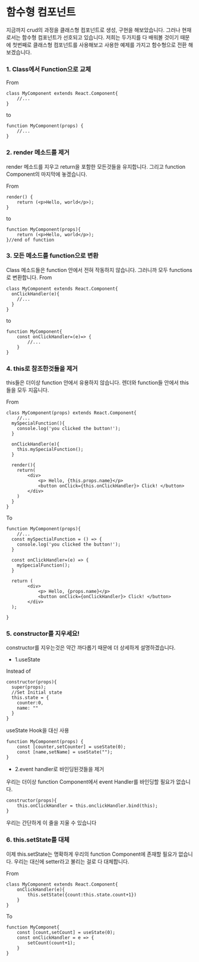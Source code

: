 # 함수형 컴포넌트

지금까지 crud의 과정을 클래스형 컴포넌트로 생성, 구현을 해보았습니다.
그러나 현재로서는 함수형 컴포넌트가 선호되고 있습니다. 저희는 두가지를 다 배워볼 것이기 때문에 첫번째로 클래스형 컴포넌트를 사용해보고 사용한 예제를 가지고 함수형으로 전환 해보겠습니다.

### 1. Class에서 Function으로 교체

From
```
class MyComponent extends React.Component{
	//...
}
```
to
```
function MyComponent(props) {
	//...
}
```

### 2. render 메소드를 제거
render 메소드를 지우고 return을 포함한 모든것들을 유지합니다.
그리고 function Component의 마지막에 놓겠습니다.

From
```
render() {
	return (<p>Hello, world</p>);
}
```
to
```
function MyComponent(props){
	return (<p>Hello, world</p>);
}//end of function
```

### 3. 모든 메소드를 function으로 변환
Class 메소드들은 function 안에서 전혀 작동하지 않습니다.
그러니까 모두 functions로 변환합니다.
From
```
class MyComponent extends React.Component{
  onClickHandler(e){
  	//...
  }
}
```
to
```
function MyComponent{
	const onClickHandler=(e)=> {
    	//...
    }
}
```
### 4. this로 참조한것들을 제거
this들은 더이상 function 안에서 유용하지 않습니다.
렌더와 function들 안에서 this들을 모두 지웁니다.

From
```
class MyComponent(props) extends React.Component{
	//...
  mySpecialFunction(){
  	console.log('you clicked the button!');
  }
  
  onClickHandler(e){
  	this.mySpecialFunction();
  }
  
  render(){
  	return(
    	<div>
      		<p> Hello, {this.props.name}</p>
      		<button onClick={this.onClickHandler}> Click! </button>
      	</div>
    )
  }
}
```
To
```
function MyComponent(props){
	//...
  const mySpectialFunction = () => {
  	console.log('you clicked the button!');
  }

  const onClickHandler=(e) => {
  	mySpecialFunction();
  }
  
  return (
    	<div>
      		<p> Hello, {props.name}</p>
      		<button onClick={onClickHandler}> Click! </button>
      	</div>
  );

}
```

### 5. constructor를 지우세요!
constructor를 지우는것은 약간 까다롭기 때문에 더 상세하게 설명하겠습니다.

 - 1.useState

Instead of
```
constructor(props){
  super(props);
  //Set Initial state
  this.state = {
  	counter:0,
    name: ""
  }
}
```
useState Hook을 대신 사용
```
function MyComponent(props) {
	const [counter,setCounter] = useState(0);
  	const [name,setName] = useState("");
}
```
 - 2.event handler로 바인딩된것들을 제거

우리는 더이상 function Component에서 event Handler를 바인딩할 필요가 없습니다.
```
constructor(props){
	this.onClickHandler = this.onclickHandler.bind(this);
}
```
우리는 간단하게 이 줄을 지울 수 있습니다


### 6. this.setState를 대체
이제 this.setState는 명확하게 우리의 function Component에 존재할 필요가 없습니다. 우리는 대신에 setter라고 불리는 걸로 다 대체합니다.

From
```
class MyComponent extends React.Component{
	onClickHandler(e){
    	this.setState({count:this.state.count+1})
    }
}
```
To
```
function MyComponet{
	const [count,setCount] = useState(0);
  	const onClickHandler = e => {
    	setCount(count+1);
    }
}
```
